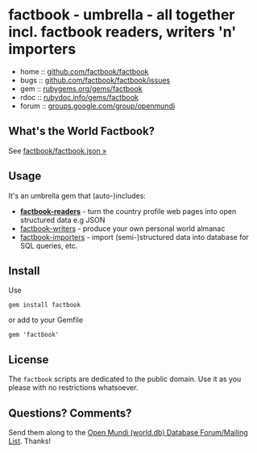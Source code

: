 # factbook - umbrella - all together incl. factbook readers, writers 'n' importers

* home  :: [github.com/factbook/factbook](https://github.com/factbook/factbook)
* bugs  :: [github.com/factbook/factbook/issues](https://github.com/factbook/factbook/issues)
* gem   :: [rubygems.org/gems/factbook](https://rubygems.org/gems/factbook)
* rdoc  :: [rubydoc.info/gems/factbook](http://rubydoc.info/gems/factbook)
* forum :: [groups.google.com/group/openmundi](https://groups.google.com/group/openmundi)



## What's the World Factbook?

See [factbook/factbook.json »](https://github.com/factbook/factbook.json)


## Usage

It's an umbrella gem that (auto-)includes:

- [**factbook-readers**](../factbook-readers)  - turn the country profile web pages into open structured data e.g JSON
- [factbook-writers](../factbook-writers)     - produce your own personal world almanac
- [factbook-importers](../factbook-importers) - import (semi-)structured data into database for SQL queries, etc.




## Install

Use

    gem install factbook

or add to your Gemfile

    gem 'factbook'



## License

The `factbook` scripts are dedicated to the public domain.
Use it as you please with no restrictions whatsoever.


## Questions? Comments?

Send them along to the [Open Mundi (world.db) Database Forum/Mailing List](http://groups.google.com/group/openmundi).
Thanks!


